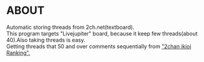 # ABOUT
Automatic storing threads from 2ch.net(textboard).<br/>
This program targets "Livejupiter" board, because it keep few threads(about 40).Also taking threads is easy.<br/>
Getting threads that 50 and over comments sequentially from <a href="http://2ch-ranking.net/index.html?board=livejupiter">"2chan ikioi Ranking".</a>


